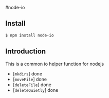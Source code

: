 #node-io

## Install

```sh
$ npm install node-io
```

## Introduction

This is a common io helper function for nodejs

* [`mkdirs`] done
* [`moveFile`] done
* [`deleteFile`] done
* [`deleteQuietly`] done
